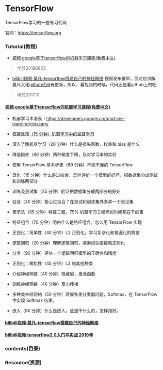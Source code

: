 # TensorFlow
TensorFlow学习的一些练习代码

官网：https://tensorflow.org



### Tutorial(教程)

* [视频·google基于tensorflow的机器学习课程(免费中文)](https://developers.google.cn/machine-learning/crash-course/)
>学於20190805

* [bilibili视频·莫凡-tensorflow搭建自己的神经网络](https://www.bilibili.com/video/av16001891?zw)
视频发布很早，但对应讲解莫凡大佬[github代码](https://github.com/MorvanZhou/Tensorflow-Tutorial)有更新，所以，看视频的时候，代码还是看github上的吧
>学於201710


#### [视频·google基于tensorflow的机器学习课程(免费中文)](https://developers.google.cn/machine-learning/crash-course/)

* 机器学习术语表：https://developers.google.cn/machine-learning/glossary/

* [框架处理（15 分钟）机器学习中的监督学习](./google_tensorflow/01框架处理.md)
* 深入了解机器学习（20 分钟）什么是损失函数，权重和 bias 是什么
* 降低损失（60 分钟）两种梯度下降，及对学习率的实验
* 使用 TensorFlow 基本步骤（60 分钟）不能不懂的 TensorFlow
* 泛化（15 分钟）什么是过拟合，怎样评价一个模型的好坏，把数据集分成测试和训练两部分
* 训练及测试集（25 分钟）验证把数据集分成两部分的好处
* 验证（40 分钟）担心过拟合？在测试和训练集外多弄一个验证集
* 表示法（65 分钟）特征工程，75% 机器学习工程师的时间都在干的事
* 特征组合（70 分钟）明白什么是特征组合，怎么用 TensorFlow 实现
* 正则化：简单性（40 分钟）L2 正则化，学习复杂化和普遍化的取舍
* 逻辑回归（20 分钟）理解逻辑回归，探索损失函数和正则化
* 分类（90 分钟）评估一个逻辑回归模型的正确性和精度
* 正则化：稀松性（45 分钟）L2 的其他种类
* 介绍神经网络（40 分钟）隐藏层，激活函数
* 训练神经网络（40 分钟）反向传播
* 多种类神经网络（50 分钟）理解多类分类器问题，Softmax，在 TensorFlow 中实现 Softmax 结果。
* 嵌入（80 分钟）什么是嵌入，这是干什么的，怎样用好。



#### [bilibili视频·莫凡-tensorflow搭建自己的神经网络](https://www.bilibili.com/video/av16001891?zw)



#### [bilibili视频·tensorflow2.0入门与实战 2019年](https://www.bilibili.com/video/av62215565?from=search&seid=1287497745063342076)


















### contents(目录)


### Resource(资源)


